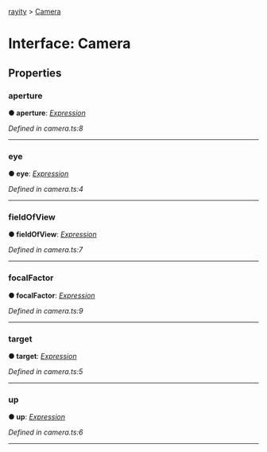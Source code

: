 [rayity](../README.md) > [Camera](../interfaces/camera.md)



# Interface: Camera


## Properties
<a id="aperture"></a>

###  aperture

**●  aperture**:  *[Expression](expression.md)* 

*Defined in camera.ts:8*





___

<a id="eye"></a>

###  eye

**●  eye**:  *[Expression](expression.md)* 

*Defined in camera.ts:4*





___

<a id="fieldofview"></a>

###  fieldOfView

**●  fieldOfView**:  *[Expression](expression.md)* 

*Defined in camera.ts:7*





___

<a id="focalfactor"></a>

###  focalFactor

**●  focalFactor**:  *[Expression](expression.md)* 

*Defined in camera.ts:9*





___

<a id="target"></a>

###  target

**●  target**:  *[Expression](expression.md)* 

*Defined in camera.ts:5*





___

<a id="up"></a>

###  up

**●  up**:  *[Expression](expression.md)* 

*Defined in camera.ts:6*





___


